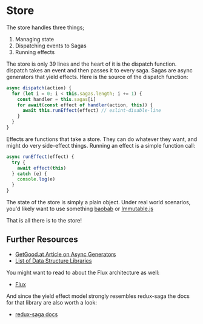 # Store

The store handles three things;

1. Managing state
2. Dispatching events to Sagas
3. Running effects

The store is only 39 lines and the heart of it is the dispatch function. dispatch takes an event and then passes it to every saga. Sagas are async generators that yield effects. Here is the source of the dispatch function:

```js
async dispatch(action) {
  for (let i = 0; i < this.sagas.length; i += 1) {
    const handler = this.sagas[i]
    for await(const effect of handler(action, this)) {
      await this.runEffect(effect) // eslint-disable-line
    }
  }
}
```

Effects are functions that take a store. They can do whatever they want, and might do very side-effect things. Running an effect is a simple function call:

```js
async runEffect(effect) {
  try {
    await effect(this)
  } catch (e) {
    console.log(e)
  }
}
```

The state of the store is simply a plain object. Under real world scenarios, you'd likely want to use something [baobab](https://github.com/Yomguithereal/baobab) or [Immutable.js](https://facebook.github.io/immutable-js/)

That is all there is to the store!

## Further Resources

- [GetGood.at Article on Async Generators](https://getGood.at/js/async-generators)
- [List of Data Structure Libraries](https://github.com/stoeffel/awesome-fp-js#data-structures)

You might want to read to about the Flux architecture as well:

- [Flux](https://facebook.github.io/flux/)

And since the yield effect model strongly resembles redux-saga the docs for that library are also worth a look:

- [redux-saga docs](https://github.com/redux-saga/redux-saga)
